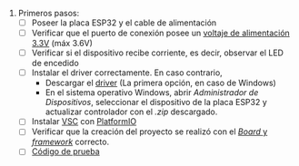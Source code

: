 1. Primeros pasos:
	- [ ] Poseer la placa ESP32 y el cable de alimentación
	- [ ] Verificar que el puerto de conexión posee un [voltaje de alimentación 3.3V](https://github.com/dcic-sistemas-embebidos/se2024/blob/main/docs/Plataforma.md) (máx 3.6V)
	- [ ] Verificar si el dispositivo recibe corriente, es decir, observar el LED de encedido
	- [ ] Instalar el driver correctamente. En caso contrario,
		* Descargar el [driver](https://www.silabs.com/developers/usb-to-uart-bridge-vcp-drivers?tab=downloads) (La primera opción, en caso de Windows)
  		* En el sistema operativo Windows, abrir _Administrador de Dispositivos_, seleccionar el dispositivo de la placa ESP32 y actualizar controlador con el _.zip_ descargado.
 	- [ ] Instalar [VSC](https://platformio.org/install/ide?install=vscode) con [PlatformIO](https://platformio.org/install/ide?install=vscode)
  	- [ ] Verificar que la creación del proyecto se realizó con el [_Board_ y _framework_](https://docs.platformio.org/en/latest/platforms/espressif32.html#platform-espressif32) correcto.
   	- [ ] [Código de prueba](https://github.com/dcic-sistemas-embebidos/se2024/tree/main/prueba_canal_comunicaciones)
